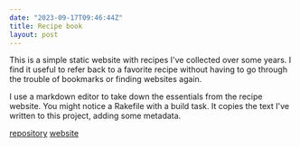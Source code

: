 ```yaml
---
date: "2023-09-17T09:46:44Z"
title: Recipe book
layout: post
---
```


This is a simple static website with recipes I've collected over some years. I find it useful to refer back to a favorite recipe without having to go through the trouble of bookmarks or finding websites again.

I use a markdown editor to take down the essentials from the recipe website. You might notice a Rakefile with a build task. It copies the text I've written to this project, adding some metadata.

[repository](https://github.com/rowinf/recipebook)
[website](https://rowinf.github.io/recipebook/)

